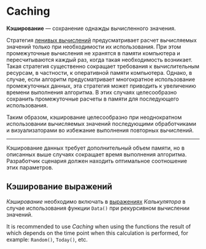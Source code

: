 # Caching

**Кэширование** — сохранение однажды вычисленного значения.

Стратегия [ленивых вычислений](https://wiki.loginom.ru/articles/lazy-evaluation.html) предусматривает расчет вычисляемых значений только при необходимости их использования. При этом промежуточные вычисления не хранятся в памяти компьютера и пересчитываются каждый раз, когда такая необходимость возникает. Такая стратегия существенно сокращает требования к вычислительным ресурсам, в частности, к оперативной памяти компьютера. Однако, в случае, если алгоритм предусматривает многократное использование промежуточных данных, эта стратегия может приводить к увеличению времени выполнения алгоритма. В этих случаях целесообразно сохранить промежуточные расчеты в памяти для последующего использования.

Таким образом, кэширование целесообразно при неоднократном использовании вычисляемых значений последующими обработчиками и визуализаторами во избежание выполнения повторных вычислений.

---

Кэширование данных требует дополнительный объем памяти, но в описанных выше случаях сокращает время выполнения алгоритма. Разработчик сценария должен находить оптимальное соотношение этих параметров.

## Кэширование выражений

*Кэширование* необходимо включать в [выражениях](../processors/transformation/calc/expression.md) *Калькулятора* в случае использования функции `Data()` при рекурсивном вычислении значений.

It is recommended to use *Caching* when using the functions the result of which depends on the time point when this calculation is performed, for example: `Random()`, `Today()`, etc.
